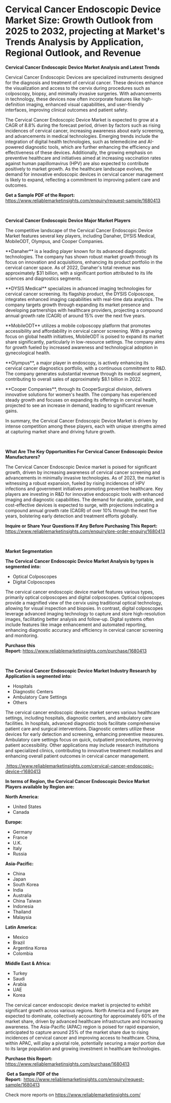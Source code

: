 <p><h1>Cervical Cancer Endoscopic Device Market Size: Growth Outlook from 2025 to 2032, projecting at Market's Trends Analysis by Application, Regional Outlook, and Revenue</h1></p><p><strong>Cervical Cancer Endoscopic Device Market Analysis and Latest Trends</strong></p>
<p><p>Cervical Cancer Endoscopic Devices are specialized instruments designed for the diagnosis and treatment of cervical cancer. These devices enhance the visualization and access to the cervix during procedures such as colposcopy, biopsy, and minimally invasive surgeries. With advancements in technology, these devices now often incorporate features like high-definition imaging, enhanced visual capabilities, and user-friendly interfaces, improving clinical outcomes and patient safety.</p><p>The Cervical Cancer Endoscopic Device Market is expected to grow at a CAGR of 8.8% during the forecast period, driven by factors such as rising incidences of cervical cancer, increasing awareness about early screening, and advancements in medical technologies. Emerging trends include the integration of digital health technologies, such as telemedicine and AI-powered diagnostic tools, which are further enhancing the efficiency and effectiveness of these devices. Additionally, the growing emphasis on preventive healthcare and initiatives aimed at increasing vaccination rates against human papillomavirus (HPV) are also expected to contribute positively to market growth. As the healthcare landscape evolves, the demand for innovative endoscopic devices in cervical cancer management is likely to expand, reflecting a commitment to improving patient care and outcomes.</p></p>
<p><strong>Get a Sample PDF of the Report:&nbsp;</strong> <a href="https://www.reliablemarketinsights.com/enquiry/request-sample/1680413?utm_campaign=1948&utm_medium=2&utm_source=Github&utm_content=ia&utm_term=24032025&utm_id=cervical-cancer-endoscopic-device">https://www.reliablemarketinsights.com/enquiry/request-sample/1680413</a></p>
<p>&nbsp;</p>
<p><strong>Cervical Cancer Endoscopic Device Major Market Players</strong></p>
<p><p>The competitive landscape of the Cervical Cancer Endoscopic Device Market features several key players, including Danaher, DYSIS Medical, MobileODT, Olympus, and Cooper Companies. </p><p>**Danaher** is a leading player known for its advanced diagnostic technologies. The company has shown robust market growth through its focus on innovation and acquisitions, enhancing its product portfolio in the cervical cancer space. As of 2022, Danaher's total revenue was approximately $31 billion, with a significant portion attributed to its life sciences and diagnostics segments.</p><p>**DYSIS Medical** specializes in advanced imaging technologies for cervical cancer screening. Its flagship product, the DYSIS Colposcope, integrates enhanced imaging capabilities with real-time data analytics. The company targets growth through expanding its market presence and developing partnerships with healthcare providers, projecting a compound annual growth rate (CAGR) of around 15% over the next five years.</p><p>**MobileODT** utilizes a mobile colposcopy platform that promotes accessibility and affordability in cervical cancer screening. With a growing focus on global health initiatives, MobileODT is poised to expand its market share significantly, particularly in low-resource settings. The company aims for growth fueled by increased awareness and technological adoption in gynecological health.</p><p>**Olympus**, a major player in endoscopy, is actively enhancing its cervical cancer diagnostics portfolio, with a continuous commitment to R&D. The company generates substantial revenue through its medical segment, contributing to overall sales of approximately $8.1 billion in 2022.</p><p>**Cooper Companies**, through its CooperSurgical division, delivers innovative solutions for women's health. The company has experienced steady growth and focuses on expanding its offerings in cervical health, projected to see an increase in demand, leading to significant revenue gains.</p><p>In summary, the Cervical Cancer Endoscopic Device Market is driven by intense competition among these players, each with unique strengths aimed at capturing market share and driving future growth.</p></p>
<p>&nbsp;</p>
<p><strong>What Are The Key Opportunities For Cervical Cancer Endoscopic Device Manufacturers?</strong></p>
<p><p>The Cervical Cancer Endoscopic Device market is poised for significant growth, driven by increasing awareness of cervical cancer screening and advancements in minimally invasive technologies. As of 2023, the market is witnessing a robust expansion, fueled by rising incidences of HPV infections and government initiatives promoting preventive healthcare. Key players are investing in R&D for innovative endoscopic tools with enhanced imaging and diagnostic capabilities. The demand for durable, portable, and cost-effective devices is expected to surge, with projections indicating a compound annual growth rate (CAGR) of over 10% through the next five years, bolstering early detection and treatment efforts globally.</p></p>
<p><strong>Inquire or Share Your Questions If Any Before Purchasing This Report:</strong> <a href="https://www.reliablemarketinsights.com/enquiry/pre-order-enquiry/1680413?utm_campaign=1948&utm_medium=2&utm_source=Github&utm_content=ia&utm_term=24032025&utm_id=cervical-cancer-endoscopic-device">https://www.reliablemarketinsights.com/enquiry/pre-order-enquiry/1680413</a></p>
<p>&nbsp;</p>
<p><strong>Market Segmentation</strong></p>
<p><strong>The Cervical Cancer Endoscopic Device Market Analysis by types is segmented into:</strong></p>
<p><ul><li>Optical Colposcopes</li><li>Digital Colposcopes</li></ul></p>
<p><p>The cervical cancer endoscopic device market features various types, primarily optical colposcopes and digital colposcopes. Optical colposcopes provide a magnified view of the cervix using traditional optical technology, allowing for visual inspection and biopsies. In contrast, digital colposcopes leverage advanced imaging technology to capture and store high-resolution images, facilitating better analysis and follow-up. Digital systems often include features like image enhancement and automated reporting, enhancing diagnostic accuracy and efficiency in cervical cancer screening and monitoring.</p></p>
<p><strong>Purchase this Report:&nbsp;</strong><a href="https://www.reliablemarketinsights.com/purchase/1680413?utm_campaign=1948&utm_medium=2&utm_source=Github&utm_content=ia&utm_term=24032025&utm_id=cervical-cancer-endoscopic-device">https://www.reliablemarketinsights.com/purchase/1680413</a></p>
<p>&nbsp;</p>
<p><strong>The Cervical Cancer Endoscopic Device Market Industry Research by Application is segmented into:</strong></p>
<p><ul><li>Hospitals</li><li>Diagnostic Centers</li><li>Ambulatory Care Settings</li><li>Others</li></ul></p>
<p><p>The cervical cancer endoscopic device market serves various healthcare settings, including hospitals, diagnostic centers, and ambulatory care facilities. In hospitals, advanced diagnostic tools facilitate comprehensive patient care and surgical interventions. Diagnostic centers utilize these devices for early detection and screening, enhancing preventive measures. Ambulatory care settings focus on quick, outpatient procedures, improving patient accessibility. Other applications may include research institutions and specialized clinics, contributing to innovative treatment modalities and enhancing overall patient outcomes in cervical cancer management.</p></p>
<p><a href="https://www.reliablemarketinsights.com/cervical-cancer-endoscopic-device-r1680413?utm_campaign=1948&utm_medium=2&utm_source=Github&utm_content=ia&utm_term=24032025&utm_id=cervical-cancer-endoscopic-device">&nbsp;https://www.reliablemarketinsights.com/cervical-cancer-endoscopic-device-r1680413</a></p>
<p><strong>In terms of Region, the Cervical Cancer Endoscopic Device Market Players available by Region are:</strong></p>
<p>
    <p> <strong> North America: </strong>
        <ul>
            <li>United States</li>
            <li>Canada</li>
        </ul>
        </p> 
    <p> <strong> Europe: </strong>
        <ul>
            <li>Germany</li>
            <li>France</li>
            <li>U.K.</li>
            <li>Italy</li>
            <li>Russia</li>
        </ul>
        </p> 
    <p> <strong> Asia-Pacific: </strong>
        <ul>
            <li>China</li>
            <li>Japan</li>
            <li>South Korea</li>
            <li>India</li>
            <li>Australia</li>
            <li>China Taiwan</li>
            <li>Indonesia</li>
            <li>Thailand</li>
            <li>Malaysia</li>
        </ul>
        </p> 
    <p> <strong> Latin America: </strong>
        <ul>
            <li>Mexico</li>
            <li>Brazil</li>
            <li>Argentina Korea</li>
            <li>Colombia</li>
        </ul>
        </p> 
    <p> <strong> Middle East & Africa: </strong>
        <ul>
            <li>Turkey</li>
            <li>Saudi</li>
            <li>Arabia</li>
            <li>UAE</li>
            <li>Korea</li>
        </ul>
    </p>
    </p>
<p><p>The cervical cancer endoscopic device market is projected to exhibit significant growth across various regions. North America and Europe are expected to dominate, collectively accounting for approximately 60% of the market share, driven by advanced healthcare infrastructure and increasing awareness. The Asia-Pacific (APAC) region is poised for rapid expansion, anticipated to capture around 25% of the market share due to rising incidences of cervical cancer and improving access to healthcare. China, within APAC, will play a pivotal role, potentially securing a major portion due to its large population and growing investment in healthcare technologies.</p></p>
<p><strong>Purchase this Report: </strong><a href="https://www.reliablemarketinsights.com/purchase/1680413?utm_campaign=1948&utm_medium=2&utm_source=Github&utm_content=ia&utm_term=24032025&utm_id=cervical-cancer-endoscopic-device">https://www.reliablemarketinsights.com/purchase/1680413</a></p>
<p>&nbsp;<strong>Get a Sample PDF of the Report:&nbsp;&nbsp;</strong><a href="https://www.reliablemarketinsights.com/enquiry/request-sample/1680413?utm_campaign=1948&utm_medium=2&utm_source=Github&utm_content=ia&utm_term=24032025&utm_id=cervical-cancer-endoscopic-device">https://www.reliablemarketinsights.com/enquiry/request-sample/1680413</a></p>
<p><strong></strong></p>
<p>Check more reports on <a href="https://www.reliablemarketinsights.com/?utm_campaign=1948&utm_medium=2&utm_source=Github&utm_content=ia&utm_term=24032025&utm_id=cervical-cancer-endoscopic-device">https://www.reliablemarketinsights.com/</a></p>